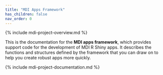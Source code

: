 ```yaml
---
title: "MDI Apps Framework"
has_children: false
nav_order: 0
---
```


{% include mdi-project-overview.md %}

This is the documentation for the **MDI apps framework**,
which provides support code for the development of 
MDI R Shiny apps. It describes the functions and structures
defined by the framework that you can draw on to help you
create robust apps more quickly.

{% include mdi-project-documentation.md %}
